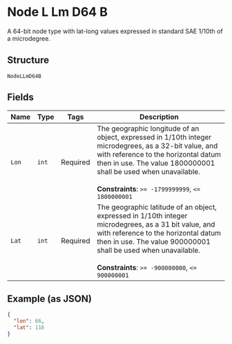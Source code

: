 
# Node L Lm D64 B

A 64-bit node type with lat-long values expressed in standard SAE 1/10th of a microdegree.

## Structure

`NodeLLmD64B`

## Fields

| Name | Type | Tags | Description |
|  --- | --- | --- | --- |
| `Lon` | `int` | Required | The geographic longitude of an object, expressed in 1/10th integer microdegrees, as a 32-bit value, and with reference to the horizontal datum then in use. The value 1800000001 shall be used when unavailable.<br><br>**Constraints**: `>= -1799999999`, `<= 1800000001` |
| `Lat` | `int` | Required | The geographic latitude of an object, expressed in 1/10th integer microdegrees, as a 31 bit value, and with reference to the horizontal datum then in use. The value 900000001 shall be used when unavailable.<br><br>**Constraints**: `>= -900000000`, `<= 900000001` |

## Example (as JSON)

```json
{
  "lon": 66,
  "lat": 116
}
```

